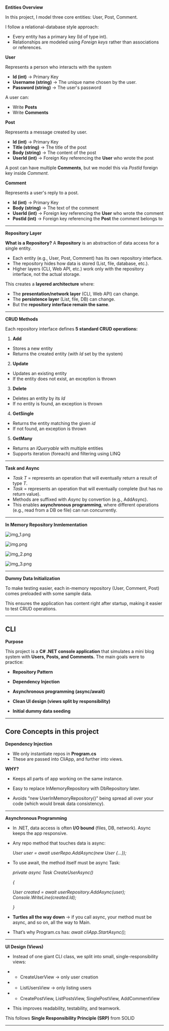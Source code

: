 **Entities Overview**


In this project, I model three core entities: User, Post, Comment.

I follow a relational-database style approach:


- Every entity has a primary key (Id of type int).
- Relationships are modeled using *Foreign keys* rather than associations or references.


**User**

Represents a person who interacts with the system

- **Id (int)** -> Primary Key
- **Username (string)** -> The unique name chosen by the user.
- **Password (string)** -> The user's password

A user can:

- Write **Posts**
- Write **Comments**

**Post**

Represents a message created by user.

- **Id (int)** -> Primary Key
- **Title (string)** -> The title of the post
- **Body (string)** -> The content of the post
- **UserId (int)** -> Foreign Key referencing the **User** who wrote the post

A post can have multiple **Comments**, but we model this via *PostId* foreign key inside *Comment*.

**Comment** 

Represents a user's reply to a post.

- **Id (int)** -> Primary Key
- **Body (string)** -> The text of the comment
- **UserId (int)** -> Foreign key referencing the **User** who wrote the comment
- **PostId (int)** -> Foreign key referencing the **Post** the comment belongs to

---
**Repository Layer**

**What is a Repository?**
A **Repository** is an abstraction of data access for a single entity.
- Each entity (e.g., User, Post, Comment) has its own repository interface.
- The repository hides how data is stored (List, file, database, etc.).
- Higher layers (CLI, Web API, etc.) work only with the repository interface, not the actual storage.

This creates a **layered architecture** where:

- The **presentation/network layer** (CLI, Web API) can change.
- The **persistence layer** (List, file, DB) can change.
- But the **repository interface remain the same**.

---
**CRUD Methods**

Each repository interface defines **5 standard CRUD operations:**

1. **Add**
- Stores a new entity
- Returns the created entity (with *Id* set by the system)
2. **Update**
- Updates an existing entity
- If the entity does not exist, an exception is thrown
3. **Delete**
- Deletes an entity by its *Id*
- If no entity is found, an exception is thrown
4. **GetSingle**
- Returns the entity matching the given *id*
- If not found, an exception is thrown
5. **GetMany**
- Returns an *IQueryable* with multiple entities
- Supports iteration (foreach) and filtering using LINQ

---
**Task and Async**

- *Task T* = represents an operation that will eventually return a result of type *T*.
- *Task* = represents an operation that will eventually complete (but has no return value).
- Methods are suffixed with *Async* by convertion (e.g., AddAsync).
- This enables **asynchronous programming**, where different operations (e.g., read from a DB oe file) can run concurrently.

---
**In Memory Repository Inmlementation**


![img_1.png](img/img_1.png)

![img.png](img/img.png)

![img_2.png](img/img_2.png)

![img_3.png](img/img_3.png)

---
**Dummy Data Initialization**

To make testing easier, each in-memory repository (User, Comment, Post) comes preloaded with some sample data.

This ensures the application has content right after startup, making it easier to test CRUD operations.

---
## CLI 
**Purpose**

This project is a **C# .NET console application** that simulates a mini blog system with **Users, Posts, and Comments.**
The main goals were to practice:

- **Repository Pattern**

- **Dependency Injection**

- **Asynchronous programming (async/await)**

- **Clean UI design (views split by responsibility)**

- **Initial dummy data seeding**
---
## Core Concepts in this project

**Dependency Injection**

- We only instantiate repos in **Program.cs**
- These are passed into CliApp, and further into views.

**WHY?**

- Keeps all parts of app working on the same instance.

- Easy to replace InMemoryRepository with DbRepository later.

- Avoids “new UserInMemoryRepository()” being spread all over your code (which would break data consistency).

---
**Asynchronous Programming**

- In .NET, data access is often **I/O bound** (files, DB, network). Async keeps the app responsive.
- Any repo method that touches data is async:

  *User user = await userRepo.AddAsync(new User {...});*

- To use await, the method itself must be async Task:

  *private async Task CreateUserAsync()*

  *{*

  *User created = await userRepository.AddAsync(user);*
  *Console.WriteLine(created.Id);*

  *}*
- **Turtles all the way down** → if you call async, your method must be async, and so on, all the way to Main.

- That’s why Program.cs has: *await cliApp.StartAsync();*

---
**UI Design (Views)**

- Instead of one giant CLI class, we split into small, single-responsibility views:

- - CreateUserView → only user creation

- - ListUsersView → only listing users

- - CreatePostView, ListPostsView, SinglePostView, AddCommentView

- This improves readability, testability, and teamwork.

This follows **Single Responsibility Principle (SRP)** from SOLID

---